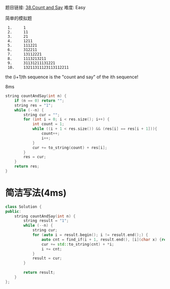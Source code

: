 题目链接: [38.Count and Say][1]
难度: Easy

简单的模拟题
```
 1.     1
 2.     11
 3.     21
 4.     1211
 5.     111221 
 6.     312211
 7.     13112221
 8.     1113213211
 9.     31131211131221
 10.    13211311123113112211
```
the (i+1)th sequence is the "count and say" of the ith sequence!

8ms

```cpp
string countAndSay(int n) {
    if (n == 0) return "";
    string res = "1";
    while (--n) {
        string cur = "";
        for (int i = 0; i < res.size(); i++) {
            int count = 1;
            while ((i + 1 < res.size()) && (res[i] == res[i + 1])){
                count++;    
                i++;
            }
            cur += to_string(count) + res[i];
        }
        res = cur;
    }
    return res;
}
```

# 简洁写法(4ms)
```cpp
class Solution {
public:
    string countAndSay(int n) {
        string result = "1";
        while (--n) {
            string cur;
            for (auto i = result.begin(); i != result.end();) {
                auto cnt = find_if(i + 1, result.end(), [i](char x) {return x != *i;}) - i;
                cur += std::to_string(cnt) + *i;
                i += cnt;
            }
            result = cur;
        }
        
        return result;
    }
};
```

[1]: https://leetcode.com/problems/count-and-say/
